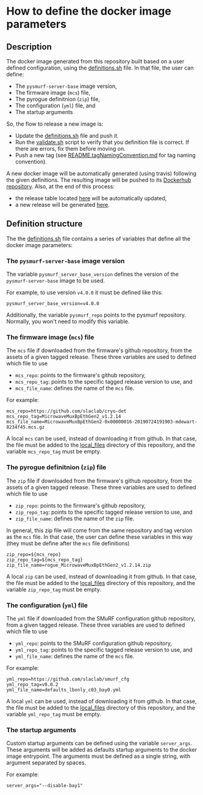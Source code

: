 # How to define the docker image parameters

## Description

The docker image generated from this repository built based on a user defined configuration, using the [definitions.sh](definitions.sh) file. In that file, the user can define:
- The `pysmurf-server-base` image version,
- The firmware image (`mcs`) file,
- The pyrogue definitnion (`zip`) file,
- The configuration (`yml`) file, and
- The startup arguments

So, the flow to release a new image is:
- Update the [definitions.sh](definitions.sh) file and push it.
- Run the [validate.sh](validate.sh) script to verify that you definition file is correct. If there are errors, fix them before moving on.
- Push a new tag (see [README.tagNamingConvention.md](README.tagNamingConvention.md) for tag naming convention).

A new docker image will be automatically generated (using travis) following the given definitions. The resulting image will be pushed to its [Dockerhub repository](https://hub.docker.com/r/tidair/pysmurf-server). Also, at the end of this process:
- the release table located [here](RELEASES.md) will be automatically updated,
- a new release will be generated [here](https://github.com/slaclab/pysmurf-stable-docker/releases).

## Definition structure

The the [definitions.sh](definitions.sh) file contains a series of variables that define all the docker image parameters:

### The `pysmurf-server-base` image version

The variable `pysmurf_server_base_version` defines the version of the `pysmurf-server-base` image to be used.

For example, to use version `v4.0.0` it must be defined like this:
```
pysmurf_server_base_version=v4.0.0
```

Additionally, the variable `pysmurf_repo` points to the pysmurf repository. Normally, you won't need to modify this variable.

### The firmware image (`mcs`) file

The `mcs` file if downloaded from the firmware's github repository, from the assets of a given tagged release. These three variables are used to defined which file to use

- `mcs_repo`: points to the firmware's github repository,
- `mcs_repo_tag`: points to the specific tagged release version to use, and
- `mcs_file_name`: defines the name of the `mcs` file.

For example:
```
mcs_repo=https://github.com/slaclab/cryo-det
mcs_repo_tag=MicrowaveMuxBpEthGen2_v1.2.14
mcs_file_name=MicrowaveMuxBpEthGen2-0x00000016-20190724191903-mdewart-8234f45.mcs.gz
```

A local `mcs` can be used, instead of downloading it from github. In that case, the file must be added to the [local_files](local_files) directory of this repository, and the variable `mcs_repo_tag` must be empty.

### The pyrogue definitnion (`zip`) file

The `zip` file if downloaded from the firmware's github repository, from the assets of a given tagged release. These three variables are used to defined which file to use

- `zip_repo`: points to the firmware's github repository,
- `zip_repo_tag`: points to the specific tagged release version to use, and
- `zip_file_name`: defines the name of the `zip` file.

In general, this zip file will come from the same repository and tag version as the `mcs` file. In that case, the user can define these variables in this way (they must be define after the `mcs` file definitions)
```
zip_repo=${mcs_repo}
zip_repo_tag=${mcs_repo_tag}
zip_file_name=rogue_MicrowaveMuxBpEthGen2_v1.2.14.zip
```

A local `zip` can be used, instead of downloading it from github. In that case, the file must be added to the [local_files](local_files) directory of this repository, and the variable `zip_repo_tag` must be empty.

### The configuration (`yml`) file

The `yml` file if downloaded from the SMuRF configuration github repository, from a given tagged release. These three variables are used to defined which file to use

- `yml_repo`: points to the SMuRF configuration github repository,
- `yml_repo_tag`: points to the specific tagged release version to use, and
- `yml_file_name`: defines the name of the `mcs` file.

For example:
```
yml_repo=https://github.com/slaclab/smurf_cfg
yml_repo_tag=v0.0.2
yml_file_name=defaults_lbonly_c03_bay0.yml
```

A local `yml` can be used, instead of downloading it from github. In that case, the file must be added to the [local_files](local_files) directory of this repository, and the variable `yml_repo_tag` must be empty.

### The startup arguments

Custom startup arguments can be defined using the variable `server_args`. These arguments will be added as defaults startup arguments to the docker image entrypoint. The arguments must be defined as a single string, with argument separated by spaces.

For example:
```
server_args="--disable-bay1"
```
